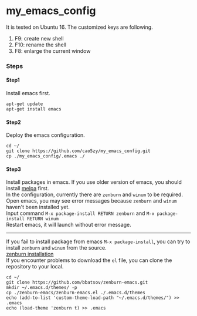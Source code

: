 # my_emacs_config

It is tested on Ubuntu 16. 
The customized keys are following.  
1. F9: create new shell
2. F10: rename the shell
3. F8: enlarge the current window

### Steps
#### Step1
Install emacs first.  
```
apt-get update
apt-get install emacs
```
#### Step2
Deploy the emacs configuration.  
```
cd ~/
git clone https://github.com/cao5zy/my_emacs_config.git
cp ./my_emacs_config/.emacs ./
```

#### Step3
Install packages in emacs. If you use older version of emacs, you should install [melpa](https://github.com/melpa/melpa) first.  
In the configuration, currently there are `zenburn` and `winum` to be required.  
Open emacs, you may see error messages because `zenburn` and `winum` haven't been installed yet.  
Input command `M-x package-install RETURN zenburn` and `M-x package-install RETURN winum`   
Restart emacs, it will launch without error message.  

---
If you fail to install package from emacs `M-x package-install`, you can try to install `zenburn` and `winum` from the source.    
[zenburn installation](https://github.com/bbatsov/zenburn-emacs)   
If you encounter problems to download the `el` file, you can clone the repository to your local.   
```
cd ~/
git clone https://github.com/bbatsov/zenburn-emacs.git
mkdir ~/.emacs.d/themes/ -p
cp ./zenburn-emacs/zenburn-emacs.el ./.emacs.d/themes
echo (add-to-list 'custom-theme-load-path "~/.emacs.d/themes/") >> .emacs
echo (load-theme 'zenburn t) >> .emacs
```


